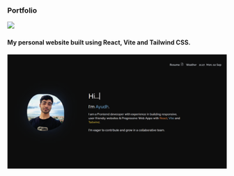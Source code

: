 <h3>Portfolio</h3>
<img src="https://api.netlify.com/api/v1/badges/9c78e292-0d53-4cbd-a9ab-fb5afdea7139/deploy-status?branch=main"/>
<h4>My personal website built using React, Vite and Tailwind CSS.</h4>

<img src="/public/images/portfolioPoster.png">
